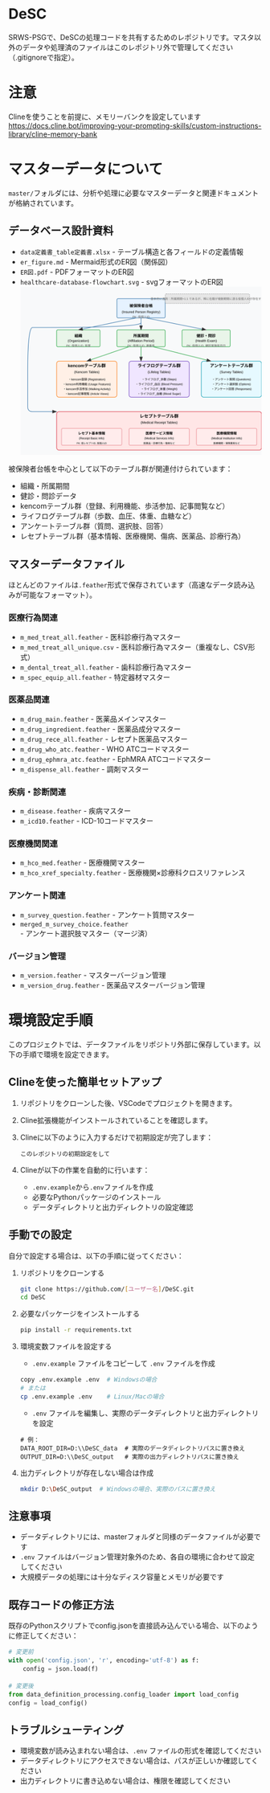 # DeSC
SRWS-PSGで、DeSCの処理コードを共有するためのレポジトリです。マスタ以外のデータや処理済のファイルはこのレポジトリ外で管理してください（.gitignoreで指定）。

# 注意
Clineを使うことを前提に、メモリーバンクを設定しています
https://docs.cline.bot/improving-your-prompting-skills/custom-instructions-library/cline-memory-bank

# マスターデータについて

`master/`フォルダには、分析や処理に必要なマスターデータと関連ドキュメントが格納されています。

## データベース設計資料

- `data定義書_table定義書.xlsx` - テーブル構造と各フィールドの定義情報
- `er_figure.md` - Mermaid形式のER図（関係図）
- `ER図.pdf` - PDFフォーマットのER図
- `healthcare-database-flowchart.svg` - svgフォーマットのER図
  ![ヘルスケアデータベースフローチャート](master/healthcare-database-flowchart.svg)

被保険者台帳を中心として以下のテーブル群が関連付けられています：
- 組織・所属期間
- 健診・問診データ
- kencomテーブル群（登録、利用機能、歩活参加、記事閲覧など）
- ライフログテーブル群（歩数、血圧、体重、血糖など）
- アンケートテーブル群（質問、選択肢、回答）
- レセプトテーブル群（基本情報、医療機関、傷病、医薬品、診療行為）

## マスターデータファイル

ほとんどのファイルは`.feather`形式で保存されています（高速なデータ読み込みが可能なフォーマット）。

### 医療行為関連
- `m_med_treat_all.feather` - 医科診療行為マスター
- `m_med_treat_all_unique.csv` - 医科診療行為マスター（重複なし、CSV形式）
- `m_dental_treat_all.feather` - 歯科診療行為マスター
- `m_spec_equip_all.feather` - 特定器材マスター

### 医薬品関連
- `m_drug_main.feather` - 医薬品メインマスター
- `m_drug_ingredient.feather` - 医薬品成分マスター
- `m_drug_rece_all.feather` - レセプト医薬品マスター
- `m_drug_who_atc.feather` - WHO ATCコードマスター
- `m_drug_ephmra_atc.feather` - EphMRA ATCコードマスター
- `m_dispense_all.feather` - 調剤マスター

### 疾病・診断関連
- `m_disease.feather` - 疾病マスター
- `m_icd10.feather` - ICD-10コードマスター

### 医療機関関連
- `m_hco_med.feather` - 医療機関マスター
- `m_hco_xref_specialty.feather` - 医療機関×診療科クロスリファレンス

### アンケート関連
- `m_survey_question.feather` - アンケート質問マスター
- `merged_m_survey_choice.feather` - アンケート選択肢マスター（マージ済）

### バージョン管理
- `m_version.feather` - マスターバージョン管理
- `m_version_drug.feather` - 医薬品マスターバージョン管理

# 環境設定手順

このプロジェクトでは、データファイルをリポジトリ外部に保存しています。以下の手順で環境を設定できます。

## Clineを使った簡単セットアップ

1. リポジトリをクローンした後、VSCodeでプロジェクトを開きます。
2. Cline拡張機能がインストールされていることを確認します。
3. Clineに以下のように入力するだけで初期設定が完了します：

   ```
   このレポジトリの初期設定をして
   ```

4. Clineが以下の作業を自動的に行います：
   - `.env.example`から`.env`ファイルを作成
   - 必要なPythonパッケージのインストール
   - データディレクトリと出力ディレクトリの設定確認

## 手動での設定

自分で設定する場合は、以下の手順に従ってください：

1. リポジトリをクローンする
   ```bash
   git clone https://github.com/[ユーザー名]/DeSC.git
   cd DeSC
   ```

2. 必要なパッケージをインストールする
   ```bash
   pip install -r requirements.txt
   ```

3. 環境変数ファイルを設定する
   - `.env.example` ファイルをコピーして `.env` ファイルを作成
   ```bash
   copy .env.example .env  # Windowsの場合
   # または
   cp .env.example .env    # Linux/Macの場合
   ```
   - `.env` ファイルを編集し、実際のデータディレクトリと出力ディレクトリを設定
   ```
   # 例：
   DATA_ROOT_DIR=D:\\DeSC_data  # 実際のデータディレクトリパスに置き換え
   OUTPUT_DIR=D:\\DeSC_output   # 実際の出力ディレクトリパスに置き換え
   ```

4. 出力ディレクトリが存在しない場合は作成
   ```bash
   mkdir D:\DeSC_output  # Windowsの場合、実際のパスに置き換え
   ```

## 注意事項

- データディレクトリには、masterフォルダと同様のデータファイルが必要です
- `.env` ファイルはバージョン管理対象外のため、各自の環境に合わせて設定してください
- 大規模データの処理には十分なディスク容量とメモリが必要です

## 既存コードの修正方法

既存のPythonスクリプトでconfig.jsonを直接読み込んでいる場合、以下のように修正してください：

```python
# 変更前
with open('config.json', 'r', encoding='utf-8') as f:
    config = json.load(f)

# 変更後
from data_definition_processing.config_loader import load_config
config = load_config()
```

## トラブルシューティング

- 環境変数が読み込まれない場合は、`.env` ファイルの形式を確認してください
- データディレクトリにアクセスできない場合は、パスが正しいか確認してください
- 出力ディレクトリに書き込めない場合は、権限を確認してください
